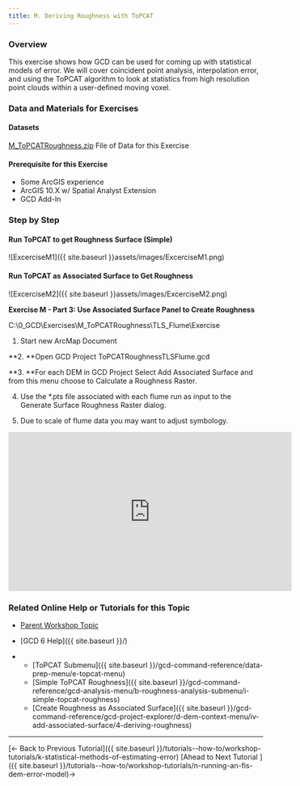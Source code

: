 ```yaml
---
title: M. Deriving Roughness with ToPCAT
---
```


### Overview

This exercise shows how GCD can be used for coming up with statistical models of error. We will cover coincident point analysis, interpolation error, and using the ToPCAT algorithm to look at statistics from high resolution point clouds within a user-defined moving voxel. 

### Data and Materials for Exercises

#### Datasets

[M_ToPCATRoughness.zip](http://etalweb.joewheaton.org/etal_workshops/GCD/2015_USU/M_TopCATRoughness.zip) File of Data for this Exercise

#### Prerequisite for this Exercise

- Some ArcGIS experience
- ArcGIS 10.X w/ Spatial Analyst Extension
- GCD Add-In

### Step by Step

#### Run ToPCAT to get Roughness Surface (Simple)



![ExcerciseM1]({{ site.baseurl }}assets/images/ExcerciseM1.png)

#### Run ToPCAT as Associated Surface to Get Roughness

![ExcerciseM2]({{ site.baseurl }}assets/images/ExcerciseM2.png)

**Exercise M - Part 3: Use Associated Surface Panel to Create Roughness**

C:\0_GCD\Exercises\M_ToPCATRoughness\TLS_Flume\Exercise

1. Start new ArcMap Document

**2. **Open GCD Project  ToPCATRoughnessTLSFlume.gcd

**3. **For each DEM in GCD Project Select Add Associated Surface and from this menu choose to Calculate a Roughness Raster.

4. Use the *.pts file associated with each flume run as input to the Generate Surface Roughness Raster dialog.

5. Due to scale of flume data you may want to adjust symbology.

<iframe width="560" height="315" src="https://www.youtube.com/embed/v5xd9-UQook" frameborder="0" gesture="media" allow="encrypted-media" allowfullscreen></iframe>

### Related Online Help or Tutorials for this Topic

- [Parent Workshop Topic](http://gcdworkshop.joewheaton.org/workshop-topics/versions/3-day-workshop/2-errors-uncertainties/m-using-topcat-gcd-for-roughness-estimation-surface-construction)

- [GCD 6 Help]({{ site.baseurl }}/)

- - [ToPCAT Submenu]({{ site.baseurl }}/gcd-command-reference/data-prep-menu/e-topcat-menu)
  - [Simple ToPCAT Roughness]({{ site.baseurl }}/gcd-command-reference/gcd-analysis-menu/b-roughness-analysis-submenu/i-simple-topcat-roughness)
  - [Create Roughness as Associated Surface]({{ site.baseurl }}/gcd-command-reference/gcd-project-explorer/d-dem-context-menu/iv-add-associated-surface/4-deriving-roughness)

------

[← Back to Previous Tutorial]({{ site.baseurl }}/tutorials--how-to/workshop-tutorials/k-statistical-methods-of-estimating-error)        [Ahead to Next Tutorial ]({{ site.baseurl }}/tutorials--how-to/workshop-tutorials/n-running-an-fis-dem-error-model)→		